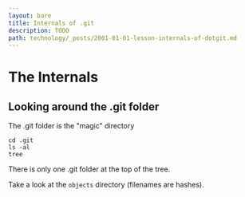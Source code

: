 ```yaml
---
layout: bare
title: Internals of .git
description: TODO
path: technology/_posts/2001-01-01-lesson-internals-of-dotgit.md
---
```


# The Internals

## Looking around the .git folder
The .git folder is the "magic" directory

    cd .git
    ls -al
    tree

There is only one .git folder at the top of the tree.

Take a look at the `objects` directory (filenames are hashes).
